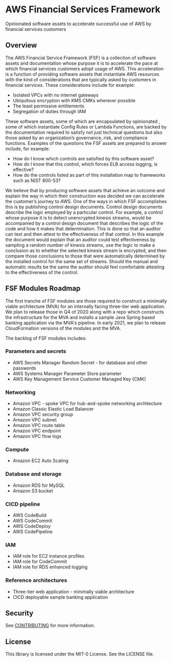 # AWS Financial Services Framework
Opinionated software assets to accelerate successful use of AWS by financial services customers

## Overview
The AWS Financial Service Framework (FSF) is a collection of software assets and documentation whose purpose it is to accelerate the pace at which financial services customers adopt usage of AWS. This acceleration is a function of providing software assets that instantiate AWS resources with the kind of considerations that are typically asked by customers in financial services. These considerations include for example:

*  Isolated VPCs with no internet gateways
*  Ubiquitous encryption with KMS CMKs wherever possible
*  The least permissive entitlements 
*  Segregation of duties through IAM

These software assets, some of which are encapsulated by opinionated , some of which instantiate Config Rules or Lambda Functions, are backed by the documentation required to satisfy not just technical questions but also those asked by an organization’s governance, risk, and compliance functions. Examples of the questions the FSF assets are prepared to answer include, for example: 

*  How do I know which controls are satisfied by this software asset?
*  How do I know that this control, which forces ELB access logging, is effective?
*  How do the controls listed as part of this installation map to frameworks such as NIST 800-53?

We believe that by producing software assets that achieve an outcome and explain the way in which their construction was decided we can accelerate the customer’s journey to AWS. One of the ways in which FSF accomplishes this is by publishing control design documents. Control design documents describe the logic employed by a particular control. For example, a control whose purpose it is to detect unencrypted kinesis streams, would be accompanied by a control design document that describes the logic of the code and how it makes that determination. This is done so that an auditor can test and then attest to the effectiveness of that control. In this example the document would explain that an auditor could test effectiveness by sampling a random number of kinesis streams, use the logic to make a conclusion as to whether the selected kinesis stream is encrypted, and then compare those conclusions to those that were automatically determined by the installed control for the same set of streams. Should the manual and automatic results be the same the auditor should feel comfortable attesting to the effectiveness of the control.

## FSF Modules Roadmap
The first tranche of FSF modules are those required to construct a minimally viable architecture (MVA) for an internally facing three-tier web application. We plan to release those in Q4 of 2020 along with a repo which constructs the infrastructure for the MVA and installs a sample Java Spring based banking application via the MVA's pipeline. In early 2021, we plan to release CloudFormation versions of the modules and the MVA. 

The backlog of FSF modules includes:

### Parameters and secrets
* AWS Secrets Manager Random Secret - for database and other passwords
* AWS Systems Manager Parameter Store parameter
* AWS Key Management Service Customer Managed Key (CMK)

### Networking
* Amazon VPC - spoke VPC for hub-and-spoke networking architecture
* Amazon Classic Elastic Load Balancer
* Amazon VPC security group
* Amazon VPC subnet
* Amazon VPC route table
* Amazon VPC endpoint
* Amazon VPC flow logs

### Compute
* Amazon EC2 Auto Scaling 

### Database and storage
* Amazon RDS for MySQL
* Amazon S3 bucket 

### CICD pipeline
* AWS CodeBuild
* AWS CodeCommit
* AWS CodeDeploy
* AWS CodePipeline

### IAM
* IAM role for EC2 instance profiles
* IAM role for CodeCommit
* IAM role for RDS enhanced logging

### Reference architectures
* Three-tier web application - minimally viable architecture
* CICD deployable sample banking application


## Security

See [CONTRIBUTING](CONTRIBUTING.md#security-issue-notifications) for more information.

## License

This library is licensed under the MIT-0 License. See the LICENSE file.

